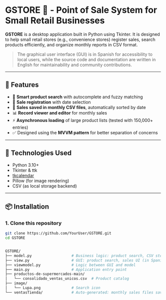 # GSTORE 🛒 - Point of Sale System for Small Retail Businesses

**GSTORE** is a desktop application built in Python using Tkinter. It is designed to help small retail stores (e.g., convenience stores) register sales, search products efficiently, and organize monthly reports in CSV format.

> The graphical user interface (GUI) is in Spanish for accessibility to local users, while the source code and documentation are written in English for maintainability and community contributions.

---

## 🚀 Features

- 🔎 **Smart product search** with autocomplete and fuzzy matching
- 🛒 **Sale registration** with date selection
- 📁 **Sales saved in monthly CSV files**, automatically sorted by date
- 📊 **Record viewer and editor** for monthly sales
- ⚡ **Asynchronous loading** of large product lists (tested with 150,000+ entries)
- ✅ Designed using the **MVVM pattern** for better separation of concerns

---

## 🧱 Technologies Used

- Python 3.10+
- Tkinter & ttk
- [tkcalendar](https://github.com/j4321/tkcalendar)
- Pillow (for image rendering)
- CSV (as local storage backend)

---

## 📦 Installation

### 1. Clone this repository

```bash
git clone https://github.com/YourUser/GSTORE.git
cd GSTORE


GSTORE/
├── model.py                  # Business logic: product search, CSV storage
├── view.py                   # GUI: product search, sales UI (in Spanish)
├── viewmodel.py              # Logic between GUI and model
├── main.py                   # Application entry point
├── productos-de-supermercados-main/
│   └── consolidado_ventas_unicos.csv  # Product catalog
├── image/
│   └── Lupa.png              # Search icon
└── ventasTienda/             # Auto-generated: monthly sales files saved here
